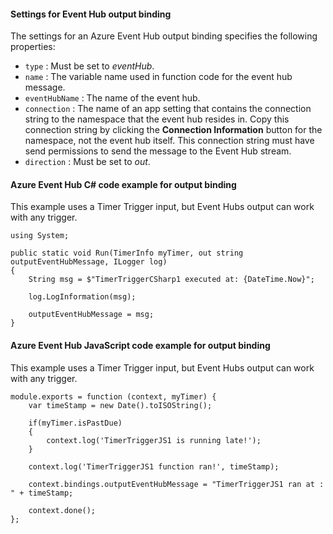 #### Settings for Event Hub output binding

The settings for an Azure Event Hub output binding specifies the following properties:

- `type` : Must be set to *eventHub*.
- `name` : The variable name used in function code for the event hub message. 
- `eventHubName` : The name of the event hub.
- `connection` : The name of an app setting that contains the connection string to the namespace that the event hub resides in. Copy this connection string by clicking the **Connection Information** button for the namespace, not the event hub itself.  This connection string must have send permissions to send the message to the Event Hub stream.
- `direction` : Must be set to *out*. 

#### Azure Event Hub C# code example for output binding

This example uses a Timer Trigger input, but Event Hubs output can work with any trigger.
 
	using System;
	
	public static void Run(TimerInfo myTimer, out string outputEventHubMessage, ILogger log)
	{
	    String msg = $"TimerTriggerCSharp1 executed at: {DateTime.Now}";
	
	    log.LogInformation(msg);   
	    
	    outputEventHubMessage = msg;
	}

#### Azure Event Hub JavaScript code example for output binding

This example uses a Timer Trigger input, but Event Hubs output can work with any trigger.
 
	module.exports = function (context, myTimer) {
	    var timeStamp = new Date().toISOString();
	    
	    if(myTimer.isPastDue)
	    {
	        context.log('TimerTriggerJS1 is running late!');
	    }

	    context.log('TimerTriggerJS1 function ran!', timeStamp);   
	    
	    context.bindings.outputEventHubMessage = "TimerTriggerJS1 ran at : " + timeStamp;
	
	    context.done();
	};
